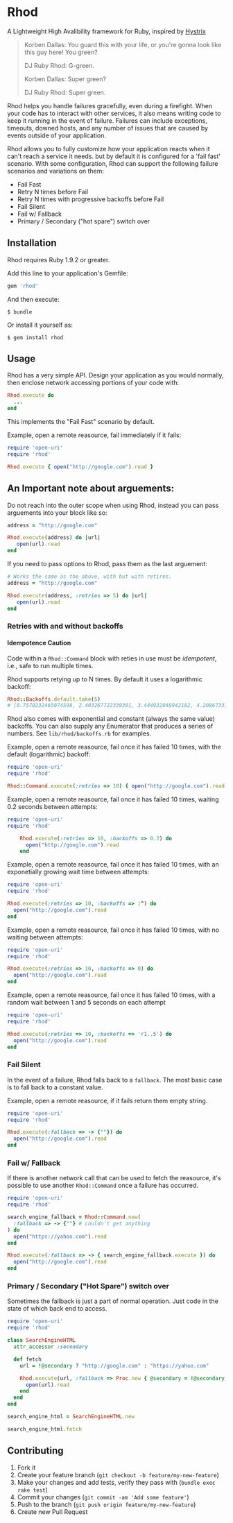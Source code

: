 # Rhod

A Lightweight High Avalibility framework for Ruby, inspired by [Hystrix](https://github.com/Netflix/Hystrix)

> Korben Dallas: You guard this with your life, or you're gonna look like this guy here! You green?
>
> DJ Ruby Rhod: G-green.
>
> Korben Dallas: Super green?
>
> DJ Ruby Rhod: Super green.

Rhod helps you handle failures gracefully, even during a firefight. When your code has to interact with other services, it also means writing code to keep it running in the event of failure. Failures can include exceptions, timeouts, downed hosts, and any number of issues that are caused by events outside of your application.

Rhod allows you to fully customize how your application reacts when it can't reach a service it needs. but by default it is configured for a 'fail fast' scenario. With some configuration, Rhod can support the following failure scenarios and variations on them:

  - Fail Fast
  - Retry N times before Fail
  - Retry N times with progressive backoffs before Fail
  - Fail Silent
  - Fail w/ Fallback
  - Primary / Secondary ("hot spare") switch over

## Installation

Rhod requires Ruby 1.9.2 or greater.

Add this line to your application's Gemfile:

```ruby
gem 'rhod'
```

And then execute:

    $ bundle

Or install it yourself as:

    $ gem install rhod

## Usage

Rhod has a very simple API. Design your application as you would normally, then enclose network accessing portions of your code with:

```ruby
Rhod.execute do
  ...
end
```

This implements the "Fail Fast" scenario by default.

Example, open a remote reasource, fail immediately if it fails:

```ruby
require 'open-uri'
require 'rhod'

Rhod.execute { open("http://google.com").read }
```

## An Important note about arguements:

Do not reach into the outer scope when using Rhod, instead you can pass arguements into your block like so:

```ruby
address = "http://google.com"

Rhod.execute(address) do |url|
   open(url).read
end
```

If you need to pass options to Rhod, pass them as the last arguement:

```ruby
# Works the same as the above, with but with retires.
address = "http://google.com"

Rhod.execute(address, :retries => 5) do |url|
   open(url).read
end
```

### Retries with and without backoffs

#### Idempotence Caution

Code within a `Rhod::Command` block with reties in use must be _idempotent_, i.e., safe to run multiple times.

Rhod supports retying up to N times. By default it uses a logarithmic backoff:

```ruby
Rhod::Backoffs.default.take(5)
# [0.7570232465074598, 2.403267722339301, 3.444932048942182, 4.208673319629471, 4.811984719351674]
```

Rhod also comes with exponential and constant (always the same value) backoffs. You can also supply any Enumerator that produces a series of numbers. See `lib/rhod/backoffs.rb` for examples.

Example, open a remote reasource, fail once it has failed 10 times, with the default (logarithmic) backoff:

```ruby
require 'open-uri'
require 'rhod'

Rhod::Command.execute(:retries => 10) { open("http://google.com").read }
```

Example, open a remote reasource, fail once it has failed 10 times, waiting 0.2 seconds between attempts:

```ruby
require 'open-uri'
require 'rhod'

    Rhod.execute(:retries => 10, :backoffs => 0.2) do
      open("http://google.com").read
    end
```

Example, open a remote reasource, fail once it has failed 10 times, with an exponetially growing wait time between attempts:

```ruby
require 'open-uri'
require 'rhod'

Rhod.execute(:retries => 10, :backoffs => :^) do
  open("http://google.com").read
end
```

Example, open a remote reasource, fail once it has failed 10 times, with no waiting between attempts:

```ruby
require 'open-uri'
require 'rhod'

Rhod.execute(:retries => 10, :backoffs => 0) do
  open("http://google.com").read
end
```

Example, open a remote reasource, fail once it has failed 10 times, with a random wait between 1 and 5 seconds on each attempt

```ruby
require 'open-uri'
require 'rhod'

Rhod.execute(:retries => 10, :backoffs => 'r1..5') do
  open("http://google.com").read
end
```


### Fail Silent

In the event of a failure, Rhod falls back to a `fallback`. The most basic case is to fall back to a constant value.

Example, open a remote reasource, if it fails return them empty string.

```ruby
require 'open-uri'
require 'rhod'

Rhod.execute(:fallback => -> {""}) do
  open("http://google.com").read
end
```

### Fail w/ Fallback

If there is another network call that can be used to fetch the reasource, it's possible to use another `Rhod::Command` once a failure has occurred.

```ruby
require 'open-uri'
require 'rhod'

search_engine_fallback = Rhod::Command.new(
  :fallback => -> {""} # couldn't get anything
) do
  open("https://yahoo.com").read
end

Rhod.execute(:fallback => -> { search_engine_fallback.execute }) do
  open("http://google.com").read
end
```

### Primary / Secondary ("Hot Spare") switch over

Sometimes the fallback is just a part of normal operation. Just code in the state of which back end to access.

```ruby
require 'open-uri'
require 'rhod'

class SearchEngineHTML
  attr_accessor :secondary

  def fetch
    url = !@secondary ? "http://google.com" : "https://yahoo.com"

    Rhod.execute(url, :fallback => Proc.new { @secondary = !@secondary; fetch }) do |url|
      open(url).read
    end
  end
end

search_engine_html = SearchEngineHTML.new

search_engine_html.fetch
```

## Contributing

1. Fork it
2. Create your feature branch (`git checkout -b feature/my-new-feature`)
3. Make your changes and add tests, verify they pass with (`bundle exec rake test`)
4. Commit your changes (`git commit -am 'Add some feature'`)
5. Push to the branch (`git push origin feature/my-new-feature`)
6. Create new Pull Request
